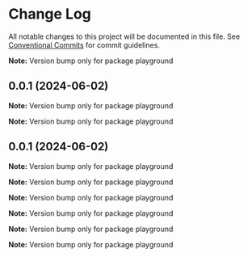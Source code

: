 # Change Log

All notable changes to this project will be documented in this file.
See [Conventional Commits](https://conventionalcommits.org) for commit guidelines.



**Note:** Version bump only for package playground





## 0.0.1 (2024-06-02)

**Note:** Version bump only for package playground

**Note:** Version bump only for package playground

## 0.0.1 (2024-06-02)

**Note:** Version bump only for package playground

**Note:** Version bump only for package playground

**Note:** Version bump only for package playground

**Note:** Version bump only for package playground

**Note:** Version bump only for package playground

**Note:** Version bump only for package playground
